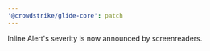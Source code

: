 ```yaml
---
'@crowdstrike/glide-core': patch
---
```


Inline Alert's severity is now announced by screenreaders.
